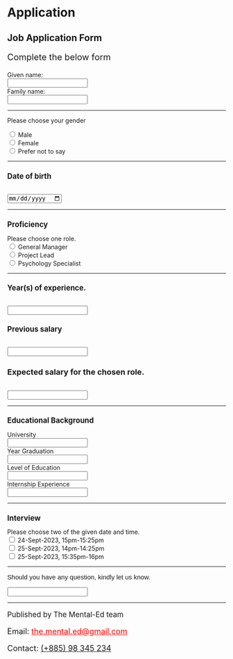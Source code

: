 # Application
<!DOCTYPE html> 
<html>
<head>
    <title>Job Application</title>
</head>
    
<body style=" margin-left: 20mm; margin-right: 20mm; margin-top: 15mm; margin-bottom: 25mm;">
<h2>Job Application Form</h2>
<p style="font-size: 20px;">Complete the below form</p>
<form action="/action_page.php">
<form> 
<!-- Name-->
<body>
    <label for="fname">Given name:</label><br>
    <input type="text" id="fname" name="fname"><br>
    <label for="lname">Family name:</label><br>
    <input type="text" id="lname" name="lname"><br><hr>

<!-- Gender-->

<p> Please choose your gender</p>    
    <input type="radio" id="male" name="gender" value="Male">
    <label for="male">Male</label><br>
    <input type="radio" id="female" name="gender" value="Female">
    <label for="Female">Female</label><br>
    <input type = "radio" id ="non" name="gender" value="Perfer not to say">
    <label for="non">Prefer not to say</label><hr>

<!-- Date of birth-->

<h2 style="font-size: larger;"><label for="DoB">Date of birth</label></h2><br>
    <input type="date" id="DoB" name="DoB"><br><hr>

<h2 style="font-size: larger;">Proficiency</h2>

<!-- Roles -->
<body>
    <label for="skill">Please choose one role.</label><br>
    <input type="radio" id="skill" name="profession" value="General Manager">
    <label for="General Manager">General Manager</label><br>
    <input type="radio" id="skill" name="profession" value="Project Lead">
    <label for="Project Lead">Project Lead</label><br>
    <input type="radio" id="skill" name="profession" value="Finance">
    <label for="finance">Psychology Specialist</label><br><hr>

<!-- Experience -->
<body>
    <h2 style="font-size: larger;"><label for="experience">Year(s) of experience.</label></h2><br>
    <input type="text" id="experience" name="experience">

<!-- Salary -->
<body>
    <h2 style="font-size: larger;"><label for="experience">Previous salary</label></h2><br>
    <input type="text" id="experience" name="experience">
<body>
    <h2 style="font-size: large;"><label for="experience">Expected salary for the chosen role.</label></h2><br>
    <input type="text" id="experience" name="experience"><br><hr>
</body>
<!-- Educational background -->

<h2 style="font-size: larger;">Educational Background</h2>
    <label for="educational background">University</label><br>
    <input type="text" id="educational background" name="educational background"><br>
    <label for="educational background">Year Graduation</label><br>
    <input type="text" id="educational background" name="educational background"><br>
    <label for="educational background">Level of Education</label><br>
    <input type="text" id="educational background" name="educational background"><br>
    <label for="educational background">Internship Experience</label><br>
    <input type="text" id="educational background" name="educational background"><br><hr>

<!-- Interview -->

<h2 style="font-size: larger;">Interview</h2>
    <label for="skill">Please choose two of the given date and time.</label><br>
    <input type="checkbox" id="Interview1" name="interview1" value="24-Sept-2023, 15pm-15:25pm">
    <label for="Interview1">24-Sept-2023, 15pm-15:25pm</label><br>
    <input type="checkbox" id="Interview2" name="interview2" value="25-Sept-2023, 14pm-14:25pm">
    <label for="Interview1">25-Sept-2023, 14pm-14:25pm</label><br>
    <input type="checkbox" id="Interview3" name="interview3" value="25-Sept-2023, 15:35pm-16pm">
    <label for="Interview1">25-Sept-2023, 15:35pm-16pm</label><br><hr>
<body>
    <P style="font-size: 15px; font-family: Verdana, Geneva, Tahoma, sans-serif;">Should you have any question, kindly let us know.</P>
    <input type="text" id="question" name="question"><hr>
  


</form>
<footer>
    <p style="font-size: larger; font-style: normal;">Published by The Mental-Ed team</p>
    <p style="font-size: large;">Email: <a href="the.mental.ed@gmail.com" style="color:red ;">the.mental.ed@gmail.com</a></p>
    <p style="font-size: large;">Contact: <a href="tel:+885 98 345 234">(+885) 98 345 234</a></p>
</footer>

</body>

</html>
